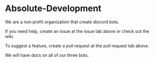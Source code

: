 # Absolute-Development

We are a non profit organization that create discord bots. 

If you need help, create an issue at the issue tab above or check out the wiki.

To suggest a feature, create a pull request at the pull request tab above.

We will have docs on all of our three bots.
